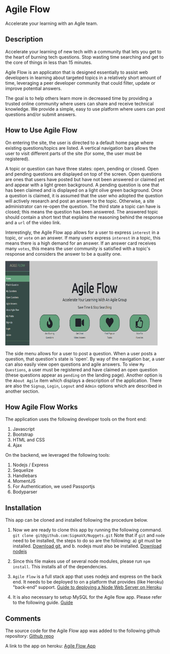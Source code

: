 # Agile Flow

Accelerate your learning with an Agile team.

## Description

Accelerate your learning of new tech with a community that lets you get to the heart of burning tech questions.  Stop wasting time searching and get to the core of things in less than 15 minutes.

Agile Flow is an applicaton that is designed essentially to assist web developers in learning about targeted topics in a relatively short amount of time, leveraging a peer developer community that could filter, update or improve potential answers.

The goal is to help others learn more in decreased time by providing a trusted online community where users can share and receive technical knowledge. We provide a simple, easy to use platform where users can post questions and/or submit answers.

## How to Use Agile Flow

On entering the site, the user is directed to a default home page where existing questions/topics are listed.  A vertical navigation bars allows the user to visit different parts of the site (for some, the user must be registered).

A topic or question can have three states: open, pending or closed. Open and pending questions are displayed on top of the screen. Open questions are ones that users have posted but have not been answered or claimed yet and appear with a light green background. A pending question is one that has been claimed and is displayed on a light olive green background. Once a question is claimed, it is assumed that the user who adopted the question will actively research and post an answer to the topic. Otherwise, a site administrator can re-open the question. The third state a topic can have is closed; this means the question has been answered. The answered topic should contain a short text that explains the reasoning behind the response and a `url` of the video link.

Interestingly, the Agile Flow app allows for a user to express `interest` in a topic, or `vote` on an answer. If many users express `interest` in a topic, this means there is a high demand for an answer. If an answer card receives many `votes`, this means the user community is satisfied with a topic's response and considers the answer to be a quality one.

![alt text](./README_images/landing_page.gif "Home Screen")

The side menu allows for a user to post a question. When a user posts a question, that question's state is 'open'. By way of the navigation bar, a user can also easily view open questions and agile answers. To view `My Questions`, a user must be registered and have claimed an open question (these questions appear as `pending` on the landing page). Another option is the `About Agile` item which displays a description of the application. There are also the `Signup`, `Login`, `Logout` and `Admin` options which are described in another section.

## How Agile Flow Works

The application uses the following developer tools on the front end:
1. Javascript
2. Bootstrap
3. HTML and CSS
4. Ajax

On the backend, we leveraged the following tools:
1. Nodejs / Express
2. Sequelize
3. Handlebars
4. MomentJS
5. For Authentication, we used Passportjs
6. Bodyparser

## Installation

This app can be cloned and installed following the procedure below.

1. Now we are ready to clone this app by running the following command. `git clone git@github.com:SigmaVX/Nuggets.git` Note that if `git` and `node` need to be installed, the steps to do so are the following: a) git must be installed. [Download git.](https://git-scm.com/downloads) and b. nodejs must also be installed. [Download nodejs](https://nodejs.org/en/download/)

2. Since this file makes use of several node modules, please run `npm install`.  This installs all of the dependencies.

3. `Agile Flow` is a full stack app that uses nodejs and express on the back end. It needs to be deployed to on a platform that provides (like Heroku) "back-end" support. [Guide to deploying a Node Web Server on Heroku](https://github.com/RutgersCodingBootcamp/RUTSOM201801FSF4-Class-Repository-FSF/blob/master/13-express/Supplemental/HerokuGuide.md)

4. It is also necessary to setup MySQL for the Agile flow app. Please refer to the following guide. [Guide](https://github.com/RutgersCodingBootcamp/RUTSOM201801FSF4-Class-Repository-FSF/blob/master/14-handlebars/Supplemental/MySQLHerokuDeploymentProcess.pdf)

## Comments

The source code for the Agile Flow app was added to the following github repository:
[Github repo](https://github.com/SigmaVX/Agile-Flow)

A link to the app on heroku:
[Agile Flow App](https://blooming-shore-12371.herokuapp.com/)
